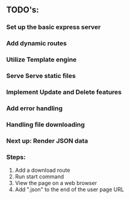 ## TODO's:

### Set up the basic express server
### Add dynamic routes
### Utilize Template engine
### Serve Serve static files
### Implement Update and Delete features 
### Add error handling
### Handling file downloading

### Next up: Render JSON data

### Steps: 
1. Add a download route
2. Run start command 
3. View the page on a web browser
4. Add ".json" to the end of the user page URL
